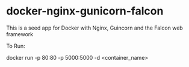 # docker-nginx-gunicorn-falcon
This is a seed app for Docker with Nginx, Guincorn and the Falcon web framework


To Run:

docker run  -p 80:80  -p 5000:5000 -d <container_name>
